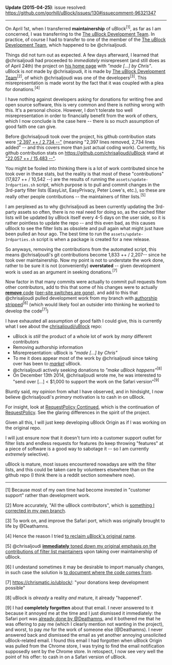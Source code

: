 **Update (2015-04-25)**: issue resolved: https://github.com/gorhill/uBlock/issues/130#issuecomment-96321347

***

On April 1st, when I transferred **maintainership** of uBlock<sup>[1]</sup>, as far as I am concerned, I was transferring to the [The uBlock Development Team](https://github.com/chrisaljoudi/uBlock/commit/50e621d4ee46479b40e36319cbab68985d7527a5). In practice, of course I had to transfer to one of the member of the [The uBlock Development Team](https://github.com/chrisaljoudi/uBlock/commit/50e621d4ee46479b40e36319cbab68985d7527a5), which happened to be @chrisaljoudi.

Things did not turn out as expected. A few days afterward, I learned that @chrisaljoudi had proceeded to _immediately_ misrepresent (and still does as of April 24th) the project on [his home page](https://chrismatic.io/ublock/) with _"made [...] by Chris"_. uBlock is _not_ made by @chrisaljoudi, it is made by [The uBlock Development Team](https://github.com/chrisaljoudi/uBlock/commit/50e621d4ee46479b40e36319cbab68985d7527a5)<sup>[2]</sup>, of which @chrisaljoudi was one of the developers<sup>[3]</sup>. This misrepresentation is made worst by the fact that it was coupled with a plea for donations.<sup>[4]</sup>

I have nothing against developers asking for donations for writing free and open source software, this is very common and there is nothing wrong with this. It's a personal choice. However, I don't tolerate too well misrepresentation in order to financially benefit from the work of others, which I now conclude is the case here -- there is so much assumption of good faith one can give.

Before @chrisaljoudi took over the project, his github contribution stats were ["2,397 ++ / 2,734 --"](https://github.com/gorhill/uBlock/graphs/contributors) (meaning "2,397 lines removed, 2,734 lines added" -- and this covers more than just actual coding work). Currently, his github contribution stats on <https://github.com/chrisaljoudi/uBlock> stand at ["22,057 ++ / 15,483 --"](https://github.com/chrisaljoudi/uBlock/graphs/contributors).

You might be fooled into thinking there is a lot of work contributed since he took over in these stats, but the reality is that most of these "contributions" (17,827 ++ / 10,542 --) are the results of running the `assets/update-3rdparties.sh` script, which purpose is to pull and commit changes in the 3rd-party filter lists (EasyList, EasyPrivacy, Peter Lowe's, etc.), so these are really other people contributions -- the maintainers of filter lists.<sup>[5]</sup>

I am perplexed as to why @chrisaljoudi as been currently updating the 3rd-party assets so often, there is no real need for doing so, as the cached filter lists will be updated by uBlock itself every 4-5 days on the user side, so it is rather pointless to update the repo -- and this even bad, as this causes uBlock to see the filter lists as obsolete and pull again what might just have been pulled an hour ago. The best time to run the `assets/update-3rdparties.sh` script is when a package is created for a new release.

So anyways, removing the contributions from the automated script, this means @chrisaljoudi's git contributions become 1,833 ++ / 2,207-- since he took over maintainership. Now my point is not to understate the work done, rather to be sure it is not (conveniently) **overstated** -- given development work is used as an argument in seeking donations.<sup>[7]</sup>

Now factor in that many commits were actually to commit pull requests from other contributors, add to this that some of his changes were to actually [**remove** code](https://github.com/chrisaljoudi/uBlock/commit/fa3666f85d7dddfc274f6f27d20c6787d8bc43b8#diff-305c2fdde2804d752c9bfde050f38df9) ([per-site switches are gone](https://github.com/chrisaljoudi/uBlock/issues/1306)), and add to this that @chrisaljoudi pulled development work from my branch with [authorship stripped](https://github.com/gorhill/uBlock/issues/69)<sup>[6]</sup> (which would likely fool an outsider into thinking he worked to develop the code<sup>[7]</sup>)

I have exhausted all assumption of good faith I could give, this is currently what I see about the [chrisaljoudi/uBlock](https://github.com/chrisaljoudi/uBlock) repo:

- uBlock is _still_ the product of a whole lot of work by _many_ different contributors
- Removing authorship information
- Misrepresentation: uBlock is _"made [...] by Chris"_
- To me it does appear most of the work by @chrisaljoudi since taking over has been to [_market_](https://chrismatic.io/ublock/) uBlock.
- @chrisaljoudi actively seeking donations to _"make uBlock happens"_<sup>[8]</sup>
- On December 13th 2014, @chrisaljoudi wrote me, he was interested to "send over [...] < $1,000 to support the work on the Safari version"<sup>[9]</sup>

Bluntly said, my opinion from what I have observed, and in hindsight, I now believe @chrisaljoudi's _primary_ motivation is to cash in on uBlock.

For insight, look at [RequestPolicy Continued](https://requestpolicycontinued.github.io/), which is the continuation of [RequestPolicy](https://github.com/RequestPolicy/requestpolicy). See the glaring differences in the spirit of the project.

Given all this, I will just keep developing uBlock Origin as if I was working on the original repo.

I will just ensure now that it doesn't turn into a customer support outlet for filter lists and endless requests for features (to keep throwing "features" at a piece of software is a good way to sabotage it -- so I am currently _extremely_ selective).

uBlock is mature, most issues encountered nowadays are with the filter lists, and this could be taken care by volunteers elsewhere than on the github repo (I think there is a reddit section somewhere now).

***

[1] Because most of my own time had become invested in "customer support" rather than development work.

[2] More accurately, "All the uBlock contributors", which is [something I corrected in my own branch](https://github.com/gorhill/uBlock/commit/4a02246bfeb531b95a2a12102375aee73c0fba38).

[3] To work on, and improve the Safari port, which was originally brought to life by @Deathamns. 

[4] Hence the reason I tried [to reclaim uBlock's original name](https://github.com/gorhill/uBlock/commit/581bc66509e8bf94d65a7ee54ba850116cede3c0).

[5] @chrisaljoudi [**immediately** toned down my original emphasis on the contributions of filter list maintainers](https://github.com/chrisaljoudi/uBlock/commit/f256801344a5178261cad5130a7f4be1ec061343
) upon taking over maintainership of uBlock.

[6] I undestand sometimes it may be desirable to import manually changes, in such case the solution is [to document where the code comes from](https://github.com/gorhill/uBlock/commit/63d9143d6bfdac1d603b5f8f62f99aecc67371d2).

[7] <https://chrismatic.io/ublock/>: "your donations keep development possible"

[8] uBlock is _already_ a reality _and_ mature, it already "happened".

[9] I had **completely forgotten** about that email. I never answered to it because it annoyed me at the time and I just dismissed it immediately: the Safari port was [already done by @Deathamns](https://github.com/chrisaljoudi/uBlock/tree/857acaf2d2cc02b446f64d8958f31421e9d01c3b/platform), and it bothered me that he was offering to pay me (which I clearly mention not wanting in the project), and worst, to pay _me_ for the work of someone else (@Deathamns). I never answered back and dismissed the email as yet another annoying unsolicited uBlock-related email. I found this email I had forgotten when uBlock Origin was pulled from the Chrome store, I was trying to find the email notification supposedly sent by the Chrome store. In retospect, I now see very well the point of his offer: to cash in on a Safari version of uBlock.